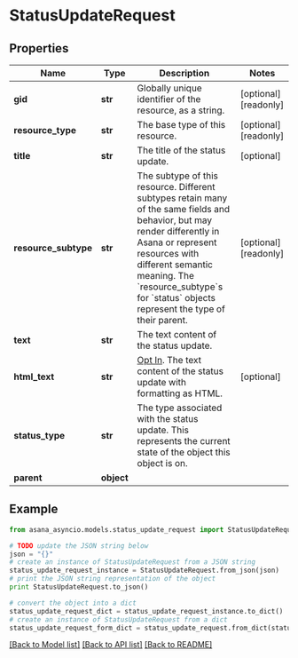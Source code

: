 # StatusUpdateRequest


## Properties

Name | Type | Description | Notes
------------ | ------------- | ------------- | -------------
**gid** | **str** | Globally unique identifier of the resource, as a string. | [optional] [readonly] 
**resource_type** | **str** | The base type of this resource. | [optional] [readonly] 
**title** | **str** | The title of the status update. | [optional] 
**resource_subtype** | **str** | The subtype of this resource. Different subtypes retain many of the same fields and behavior, but may render differently in Asana or represent resources with different semantic meaning. The &#x60;resource_subtype&#x60;s for &#x60;status&#x60; objects represent the type of their parent. | [optional] [readonly] 
**text** | **str** | The text content of the status update. | 
**html_text** | **str** | [Opt In](/docs/inputoutput-options). The text content of the status update with formatting as HTML. | [optional] 
**status_type** | **str** | The type associated with the status update. This represents the current state of the object this object is on. | 
**parent** | **object** |  | 

## Example

```python
from asana_asyncio.models.status_update_request import StatusUpdateRequest

# TODO update the JSON string below
json = "{}"
# create an instance of StatusUpdateRequest from a JSON string
status_update_request_instance = StatusUpdateRequest.from_json(json)
# print the JSON string representation of the object
print StatusUpdateRequest.to_json()

# convert the object into a dict
status_update_request_dict = status_update_request_instance.to_dict()
# create an instance of StatusUpdateRequest from a dict
status_update_request_form_dict = status_update_request.from_dict(status_update_request_dict)
```
[[Back to Model list]](../README.md#documentation-for-models) [[Back to API list]](../README.md#documentation-for-api-endpoints) [[Back to README]](../README.md)



